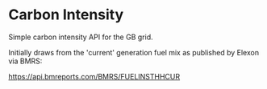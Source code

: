 # Carbon Intensity
Simple carbon intensity API for the GB grid.

Initially draws from the 'current' generation fuel mix as published by Elexon via BMRS:

https://api.bmreports.com/BMRS/FUELINSTHHCUR
